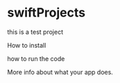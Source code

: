# swiftProjects

this is a test project


How to install

how to run the code

More info about what your app does.
